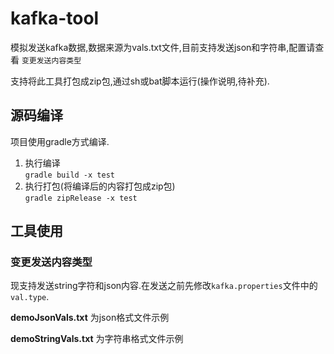 # kafka-tool
模拟发送kafka数据,数据来源为vals.txt文件,目前支持发送json和字符串,配置请查看 `变更发送内容类型`

支持将此工具打包成zip包,通过sh或bat脚本运行(操作说明,待补充).
## 源码编译
项目使用gradle方式编译.

1.  执行编译   
```gradle build -x test```
2. 执行打包(将编译后的内容打包成zip包)   
```gradle zipRelease -x test```
    
## 工具使用   
### 变更发送内容类型 
现支持发送string字符和json内容.在发送之前先修改`kafka.properties`文件中的`val.type`.

__demoJsonVals.txt__ 为json格式文件示例

**demoStringVals.txt** 为字符串格式文件示例
